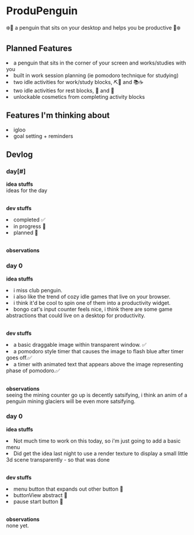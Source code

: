 # ProduPenguin
❄️🐧 a penguin that sits on your desktop and helps you be productive 🐧❄️

## Planned Features
<li> a penguin that sits in the corner of your screen and works/studies with you </li>
<li> built in work session planning (ie pomodoro technique for studying) </li>
<li> two idle activities for work/study blocks, ⛏️🧊 and  📚☕ </li>
<li> two idle activities for rest blocks, 🪩 and 🏀  </li>
<li> unlockable cosmetics from completing activity blocks </li>

## Features I'm thinking about
<li> igloo  </li>
<li> goal setting + reminders </li>

## Devlog
### day[#] ###

**idea stuffs** <br>
ideas for the day

<br> **dev stuffs** <br>
<li> completed ✅ </li>
<li>in progress 🔨  </li>
<li> planned 📘 </li>
 
<br> **observations** <br>

### day 0 
**idea stuffs** <br>
<li> i miss club penguin.</li>
<li>i also like the trend of cozy idle games that live on your browser.</li>
<li>i think it'd be cool to spin one of them into a productivity widget.</li>
<li>bongo cat's input counter feels nice, i think there are some game abstractions that could live on a desktop for productivity. </li>


<br> **dev stuffs** <br>
<li> a basic draggable image within transparent window. ✅ </li>
<li> a pomodoro style timer that causes the image to flash blue after timer goes off.✅</li>
<li>a timer with animated text that appears above the image representing phase of pomodoro.✅</li>

 <br> **observations** <br>
seeing the mining counter go up is decently satsifying, i think an anim of a penguin mining glaciers will be even more satsifying. 

### day 0 
**idea stuffs** <br>
<li>Not much time to work on this today, so i'm just going to add a basic menu</li>
<li>Did get the idea last night to use a render texture to display a small little 3d scene transparently - so that was done</li>

<br> **dev stuffs** <br>
<li>menu button that expands out other button 📘 </li>
<li>buttonView abstract 📘 </li>
<li>pause start button 📘 </li>

 <br> **observations** <br>
none yet.
